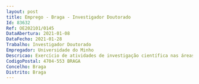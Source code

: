 ```yaml
--- 
layout: post
title: Emprego - Braga - Investigador Doutorado
Id: 83632
Ref: OE202101/0145
DataAbertura: 2021-01-08
DataFecho: 2021-01-28
Trabalho: Investigador Doutorado
Empregador: Universidade do Minho
Descricao: Exercício de atividades de investigação científica nas áreas de Matemática Pura, Matemática Aplicada, Probabilidades e Estatística, com vista a desenvolver trabalhos de investigação nos domínios de Álgebra, Lógica, Análise, Geometria, Topologia, Probabilidades, Estatística e Investigação Operacional (cf. os pontos 4. e 6.1 c) do presente aviso).
CodigoPostal: 4704-553 BRAGA
Concelho: Braga
Distrito: Braga
--- 
```

